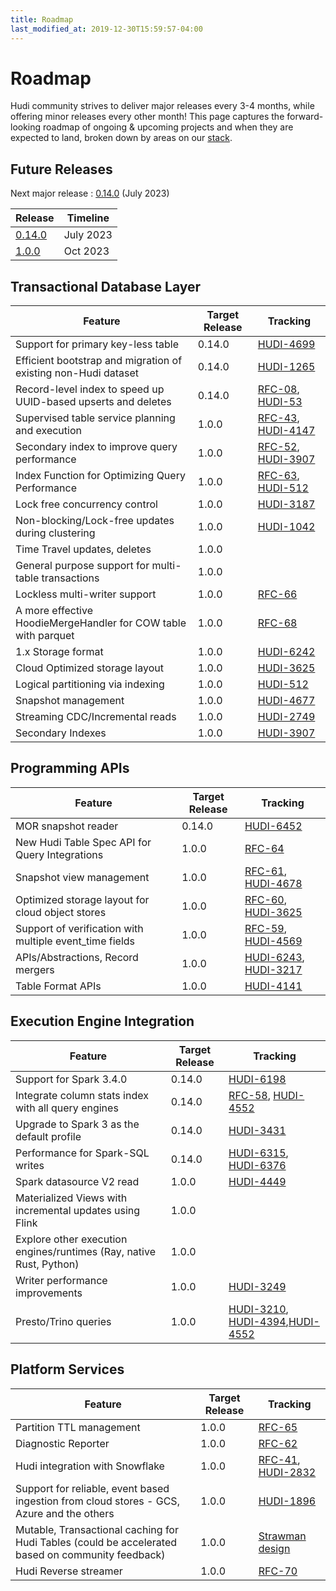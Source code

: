 ```yaml
---
title: Roadmap
last_modified_at: 2019-12-30T15:59:57-04:00
---
```

# Roadmap

Hudi community strives to deliver major releases every 3-4 months, while offering minor releases every other month!
This page captures the forward-looking roadmap of ongoing & upcoming projects and when they are expected to land, broken
down by areas on our [stack](blog/2021/07/21/streaming-data-lake-platform/#hudi-stack).

## Future Releases

Next major release : [0.14.0](https://issues.apache.org/jira/projects/HUDI/versions/12352700) (July 2023)

| Release                                                                  | Timeline |
|--------------------------------------------------------------------------|----------|
| [0.14.0](https://issues.apache.org/jira/projects/HUDI/versions/12352700) | July 2023 |
| [1.0.0](https://issues.apache.org/jira/projects/HUDI/versions/12351210)  | Oct 2023  |

## Transactional Database Layer

| Feature                                                        | Target Release | Tracking                                                                                                                                                                                                                                                 |
|----------------------------------------------------------------|----------------|----------------------------------------------------------------------------------------------------------------------------------------------------------------------------------------------------------------------------------------------------------|
| Support for primary key-less table                             | 0.14.0         | [HUDI-4699](https://issues.apache.org/jira/browse/HUDI-4699)                                                                                                                                                                                             |
| Efficient bootstrap and migration of existing non-Hudi dataset | 0.14.0         | [HUDI-1265](https://issues.apache.org/jira/browse/HUDI-1265)                                                                                                                                                                                             |
| Record-level index to speed up UUID-based upserts and deletes  | 0.14.0         | [RFC-08](https://cwiki.apache.org/confluence/display/HUDI/RFC-08++Record+level+indexing+mechanisms+for+Hudi+datasets), [HUDI-53](https://issues.apache.org/jira/browse/HUDI-53)                                                                          |
| Supervised table service planning and execution                | 1.0.0          | [RFC-43](https://github.com/apache/hudi/pull/4309), [HUDI-4147](https://issues.apache.org/jira/browse/HUDI-4147)                                                                                                                                         |
| Secondary index to improve query performance                   | 1.0.0          | [RFC-52](https://github.com/apache/hudi/pull/5370), [HUDI-3907](https://issues.apache.org/jira/browse/HUDI-3907)                                                                                                                                         |
| Index Function for Optimizing Query Performance                | 1.0.0          | [RFC-63](https://github.com/apache/hudi/pull/7235), [HUDI-512](https://issues.apache.org/jira/browse/HUDI-512)                                                                                                                                                                                   |
| Lock free concurrency control                                  | 1.0.0          | [HUDI-3187](https://issues.apache.org/jira/browse/HUDI-3187)                                                                                                                                                                                             |
| Non-blocking/Lock-free updates during clustering               | 1.0.0          | [HUDI-1042](https://issues.apache.org/jira/browse/HUDI-1042)                                                                                                                                                                                             |
| Time Travel updates, deletes                                   | 1.0.0          ||
| General purpose support for multi-table transactions           | 1.0.0          ||
| Lockless multi-writer support                                  | 1.0.0          | [RFC-66](https://github.com/apache/hudi/pull/7907)                                                                                                                                                                                                        |
| A more effective HoodieMergeHandler for COW table with parquet  | 1.0.0          | [RFC-68](https://github.com/apache/hudi/blob/f1afb1bf04abdc94a26d61dc302f36ec2bbeb15b/rfc/rfc-68/rfc-68.md)                                                                                                                                               |
|1.x Storage format                                               | 1.0.0          | [HUDI-6242](https://issues.apache.org/jira/browse/HUDI-6242)                                                                                                                                              |
|Cloud Optimized storage layout                                   | 1.0.0          | [HUDI-3625](https://issues.apache.org/jira/browse/HUDI-3625)                                                                                                                                            |
|Logical partitioning via indexing                                | 1.0.0          | [HUDI-512](https://issues.apache.org/jira/browse/HUDI-512)                                                                                                                                           |
|Snapshot management                                              | 1.0.0          | [HUDI-4677](https://issues.apache.org/jira/browse/HUDI-4677)                                                                                                                                          |
|Streaming CDC/Incremental reads                                  | 1.0.0          | [HUDI-2749](https://issues.apache.org/jira/browse/HUDI-2749)                                                                                                                                         |
|Secondary Indexes                                                | 1.0.0          | [HUDI-3907](https://issues.apache.org/jira/browse/HUDI-3907)                                                                                                                                      |



## Programming APIs

|Feature| Target Release |Tracking|
|------------|----------------|-----------|
| MOR snapshot reader                                           | 0.14.0        |[HUDI-6452](https://github.com/apache/hudi/pull/9066)                                                              |
| New Hudi Table Spec API for Query Integrations                | 1.0.0         | [RFC-64](https://github.com/apache/hudi/pull/7080)                                                              |
| Snapshot view management                                      | 1.0.0         | [RFC-61](https://github.com/apache/hudi/pull/6576), [HUDI-4678](https://issues.apache.org/jira/browse/HUDI-4678) |
| Optimized storage layout for cloud object stores              | 1.0.0         | [RFC-60](https://github.com/apache/hudi/pull/5113), [HUDI-3625](https://issues.apache.org/jira/browse/HUDI-3625) |
| Support of verification with multiple event_time fields       | 1.0.0         | [RFC-59](https://github.com/apache/hudi/pull/6382), [HUDI-4569](https://issues.apache.org/jira/browse/HUDI-4569) |
| APIs/Abstractions, Record mergers                             | 1.0.0         | [HUDI-6243](https://issues.apache.org/jira/browse/HUDI-6243), [HUDI-3217](https://issues.apache.org/jira/browse/HUDI-3217)|
| Table Format APIs                                             | 1.0.0         | [HUDI-4141](https://issues.apache.org/jira/browse/HUDI-4141)                                                              |



## Execution Engine Integration

| Feature                                                                                        | Target Release | Tracking                                                                                                        |
|------------------------------------------------------------------------------------------------|--------------|-----------------------------------------------------------------------------------------------------------------|
| Support for Spark 3.4.0                                                                        | 0.14.0       | [HUDI-6198](https://issues.apache.org/jira/browse/HUDI-6198)                                                    |
| Integrate column stats index with all query engines                                            | 0.14.0       | [RFC-58](https://github.com/apache/hudi/pull/6345), [HUDI-4552](https://issues.apache.org/jira/browse/HUDI-4552) |
| Upgrade to Spark 3 as the default profile                                                      | 0.14.0       | [HUDI-3431](https://issues.apache.org/jira/browse/HUDI-3431)                                                    |
| Performance for Spark-SQL writes                                                               | 0.14.0       | [HUDI-6315](https://issues.apache.org/jira/browse/HUDI-6315), [HUDI-6376](https://issues.apache.org/jira/browse/HUDI-6376) |
| Spark datasource V2 read                                                                       | 1.0.0        | [HUDI-4449](https://issues.apache.org/jira/browse/HUDI-4449)                                                    |
| Materialized Views with incremental updates using Flink                                        | 1.0.0        ||
| Explore other execution engines/runtimes (Ray, native Rust, Python)                            | 1.0.0        ||
| Writer performance improvements                                                                | 1.0.0        |[HUDI-3249](https://issues.apache.org/jira/browse/HUDI-3249)                                                               |
| Presto/Trino queries                                                                           | 1.0.0        |[HUDI-3210](https://issues.apache.org/jira/browse/HUDI-4394), [HUDI-4394](https://issues.apache.org/jira/browse/HUDI-4394),[HUDI-4552](https://issues.apache.org/jira/browse/HUDI-4552) |


## Platform Services

| Feature                                                                                             | Target Release | Tracking                                                                                                                                |
|-----------------------------------------------------------------------------------------------------|--------------|-----------------------------------------------------------------------------------------------------------------------------------------|
| Partition TTL management                                                                            | 1.0.0        | [RFC-65](https://github.com/apache/hudi/pull/8062)                                                                         |
| Diagnostic Reporter                                                                                 | 1.0.0        | [RFC-62](https://github.com/apache/hudi/pull/6600)                                                                         |
| Hudi integration with Snowflake                                                                     | 1.0.0       | [RFC-41](https://github.com/apache/hudi/pull/4074), [HUDI-2832](https://issues.apache.org/jira/browse/HUDI-2832)                        |
| Support for reliable, event based ingestion from cloud stores - GCS, Azure and the others           | 1.0.0       | [HUDI-1896](https://issues.apache.org/jira/browse/HUDI-1896)                                                                            |
| Mutable, Transactional caching for Hudi Tables (could be accelerated based on community feedback)   | 1.0.0       | [Strawman design](https://docs.google.com/presentation/d/1QBgLw11TM2Qf1KUESofGrQDb63EuggNCpPaxc82Kldo/edit#slide=id.gf7e0551254_0_5)    |
| Hudi Reverse streamer                                                                               | 1.0.0        | [RFC-70](https://github.com/apache/hudi/pull/9040)                                                                                       | 
